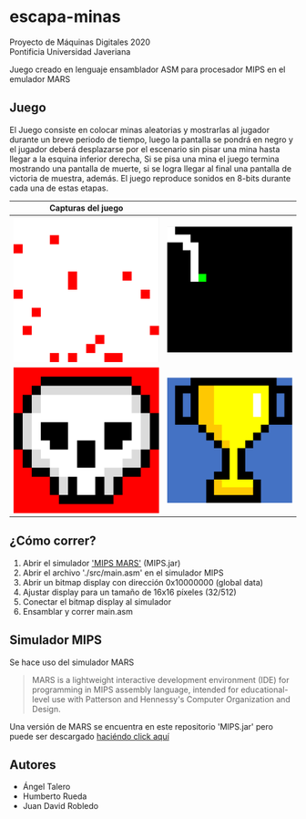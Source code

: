 # escapa-minas
Proyecto de Máquinas Digitales 2020\
Pontificia Universidad Javeriana

Juego creado en lenguaje ensamblador ASM para procesador MIPS en el emulador MARS

## Juego
El Juego consiste en colocar minas aleatorias y mostrarlas al jugador durante un breve periodo de tiempo, luego la pantalla se pondrá en negro y el jugador deberá desplazarse por el escenario sin pisar una mina hasta llegar a la esquina inferior derecha, Si se pisa una mina el juego termina mostrando una pantalla de muerte, si se logra llegar al final una pantalla de victoria de muestra, además. El juego reproduce sonidos en 8-bits durante cada una de estas etapas.

| Capturas del juego  |                    |
| ------------------- | ------------------ |
| ![](docs/start.png) | ![](docs/game.png) |
| ![](docs/die.png)   | ![](docs/win.png)  |

## ¿Cómo correr?
1. Abrir el simulador ['MIPS MARS'](http://courses.missouristate.edu/kenvollmar/mars/) (MIPS.jar)
2. Abrir el archivo './src/main.asm' en el simulador MIPS
3. Abrir un bitmap display con dirección 0x10000000 (global data)
4. Ajustar display para un tamaño de 16x16 píxeles (32/512)
5. Conectar el bitmap display al simulador
6. Ensamblar y correr main.asm


## Simulador MIPS
Se hace uso del simulador MARS
>  MARS is a lightweight interactive development environment (IDE) for programming in MIPS assembly language, intended for educational-level use with Patterson and Hennessy's Computer Organization and Design. 

Una versión de MARS se encuentra en este repositorio 'MIPS.jar' pero puede ser descargado [haciéndo click aquí](http://courses.missouristate.edu/kenvollmar/mars/)

## Autores
* Ángel Talero
* Humberto Rueda
* Juan David Robledo